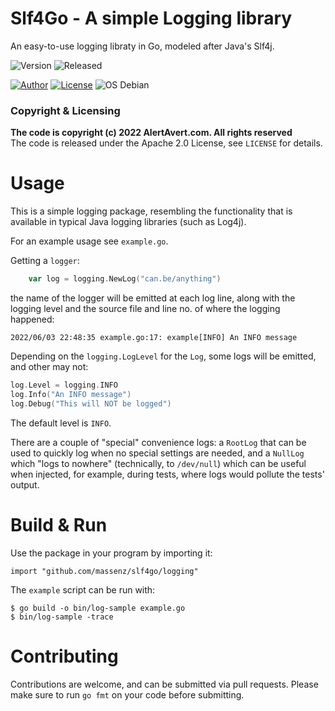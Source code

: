 # Slf4Go - A simple Logging library

An easy-to-use logging libraty in Go, modeled after Java's Slf4j.

![Version](https://img.shields.io/badge/Version-0.1.0-blue)
![Released](https://img.shields.io/badge/unreleased-green)

[![Author](https://img.shields.io/badge/Author-M.%20Massenzio-green)](https://github.com/massenz)
[![License](https://img.shields.io/badge/License-Apache%202.0-blue.svg)](https://opensource.org/licenses/Apache-2.0)
![OS Debian](https://img.shields.io/badge/OS-Linux-green)

### Copyright & Licensing

**The code is copyright (c) 2022 AlertAvert.com. All rights reserved**<br>
The code is released under the Apache 2.0 License, see `LICENSE` for details.

# Usage

This is a simple logging package, resembling the functionality that is available in typical Java logging libraries (such as Log4j).

For an example usage see `example.go`.

Getting a `logger`:

```go
	var log = logging.NewLog("can.be/anything")
```
the name of the logger will be emitted at each log line, along with the logging level and the source file and line no. of where the logging happened:

```text
2022/06/03 22:48:35 example.go:17: example[INFO] An INFO message
```

Depending on the `logging.LogLevel` for the `Log`, some logs will be emitted, and other may not:

```go
log.Level = logging.INFO
log.Info("An INFO message")
log.Debug("This will NOT be logged")
```

The default level is `INFO`.

There are a couple of "special" convenience logs: a `RootLog` that can be used to quickly log when no special settings are needed, and a `NullLog` which "logs to nowhere" (technically, to `/dev/null`) which can be useful when injected, for example, during tests, where logs would pollute the tests' output.

# Build & Run

Use the package in your program by importing it:

    import "github.com/massenz/slf4go/logging"

The `example` script can be run with:

```shell
$ go build -o bin/log-sample example.go
$ bin/log-sample -trace
```

# Contributing

Contributions are welcome, and can be submitted via pull requests.
Please make sure to run `go fmt` on your code before submitting.
